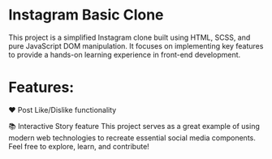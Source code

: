 # Instagram Basic Clone
This project is a simplified Instagram clone built using HTML, SCSS, and pure JavaScript DOM manipulation. It focuses on implementing key features to provide a hands-on learning experience in front-end development.

# Features:
❤️ Post Like/Dislike functionality

📚 Interactive Story feature
This project serves as a great example of using modern web technologies to recreate essential social media components. Feel free to explore, learn, and contribute!

